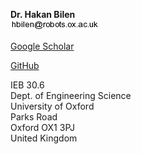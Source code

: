 **Dr. Hakan Bilen**   
![contact](assets/images/contact.png)

[Google Scholar](https://scholar.google.co.uk/citations?user=PtBtfawAAAAJ&hl=en)

[GitHub](https://github.com/hbilen/)

IEB 30.6  
Dept. of Engineering Science  
University of Oxford  
Parks Road  
Oxford OX1 3PJ  
United Kingdom

